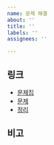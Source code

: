 ```yaml
---
name: 문제 해결
about: ''
title: ''
labels: ''
assignees: ''

---
```


<!--
**사전 작업**
- labels 달기
- milestone 달기
- assignees 지정
-->

## 링크
- [문제집]()
- [문제]()
- [정리]()

## 비고
